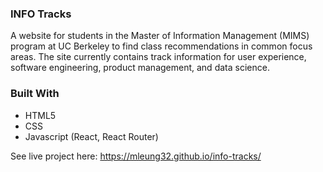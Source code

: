 ### INFO Tracks
A website for students in the Master of Information Management (MIMS) program at UC Berkeley to find class recommendations in common focus areas. The site currently contains track information for user experience, software engineering, product management, and data science.  

### Built With
* HTML5
* CSS
* Javascript (React, React Router)

See live project here: https://mleung32.github.io/info-tracks/
